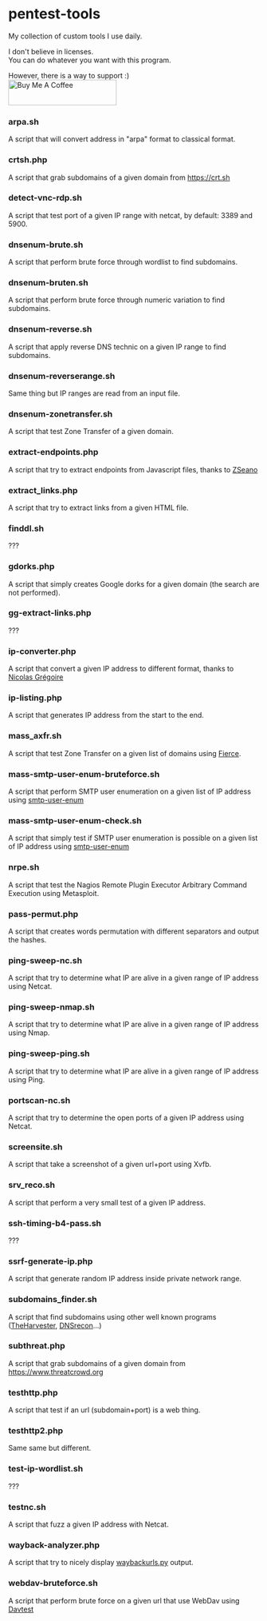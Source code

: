 # pentest-tools
My collection of custom tools I use daily.

I don't believe in licenses.  
You can do whatever you want with this program.  

However, there is a way to support :)  
<a href="https://www.buymeacoffee.com/gwendallecoguic" target="_blank"><img src="https://cdn.buymeacoffee.com/buttons/default-yellow.png" alt="Buy Me A Coffee" style="height: 51px !important;width: 217px !important;" width="217" ></a>


### arpa.sh
A script that will convert address in "arpa" format to classical format.


### crtsh.php
A script that grab subdomains of a given domain from https://crt.sh


### detect-vnc-rdp.sh
A script that test port of a given IP range with netcat, by default: 3389 and 5900.


### dnsenum-brute.sh
A script that perform brute force through wordlist to find subdomains.


### dnsenum-bruten.sh
A script that perform brute force through numeric variation to find subdomains.


### dnsenum-reverse.sh
A script that apply reverse DNS technic on a given IP range to find subdomains.


### dnsenum-reverserange.sh
Same thing but IP ranges are read from an input file.


### dnsenum-zonetransfer.sh
A script that test Zone Transfer of a given domain.


### extract-endpoints.php
A script that try to extract endpoints from Javascript files, thanks to [ZSeano](https://twitter.com/zseano)


### extract_links.php
A script that try to extract links from a given HTML file.


### finddl.sh
???


### gdorks.php
A script that simply creates Google dorks for a given domain (the search are not performed).


### gg-extract-links.php
???


### ip-converter.php
A script that convert a given IP address to different format, thanks to [Nicolas Grégoire](http://www.agarri.fr/)


### ip-listing.php
A script that generates IP address from the start to the end.


### mass_axfr.sh
A script that test Zone Transfer on a given list of domains using [Fierce](https://github.com/mschwager/fierce).


### mass-smtp-user-enum-bruteforce.sh
A script that perform SMTP user enumeration on a given list of IP address using [smtp-user-enum](https://github.com/pentestmonkey/smtp-user-enum)


### mass-smtp-user-enum-check.sh
A script that simply test if SMTP user enumeration is possible on a given list of IP address using [smtp-user-enum](https://github.com/pentestmonkey/smtp-user-enum)


### nrpe.sh
A script that test the Nagios Remote Plugin Executor Arbitrary Command Execution using Metasploit.


### pass-permut.php
A script that creates words permutation with different separators and output the hashes.


### ping-sweep-nc.sh
A script that try to determine what IP are alive in a given range of IP address using Netcat.


### ping-sweep-nmap.sh
A script that try to determine what IP are alive in a given range of IP address using Nmap.


### ping-sweep-ping.sh
A script that try to determine what IP are alive in a given range of IP address using Ping.


### portscan-nc.sh
A script that try to determine the open ports of a given IP address using Netcat.


### screensite.sh
A script that take a screenshot of a given url+port using Xvfb.


### srv_reco.sh
A script that perform a very small test of a given IP address.


### ssh-timing-b4-pass.sh
???


### ssrf-generate-ip.php
A script that generate random IP address inside private network range.


### subdomains_finder.sh
A script that find subdomains using other well known programs ([TheHarvester](https://github.com/laramies/theHarvester), [DNSrecon](https://github.com/darkoperator/dnsrecon)...)


### subthreat.php
A script that grab subdomains of a given domain from https://www.threatcrowd.org


### testhttp.php
A script that test if an url (subdomain+port) is a web thing.


### testhttp2.php
Same same but different.


### test-ip-wordlist.sh
???


### testnc.sh
A script that fuzz a given IP address with Netcat.


### wayback-analyzer.php
A script that try to nicely display [waybackurls.py](https://gist.github.com/mhmdiaa/adf6bff70142e5091792841d4b372050) output.


### webdav-bruteforce.sh
A script that perform brute force on a given url that use WebDav using [Davtest](https://github.com/cldrn/davtest)
